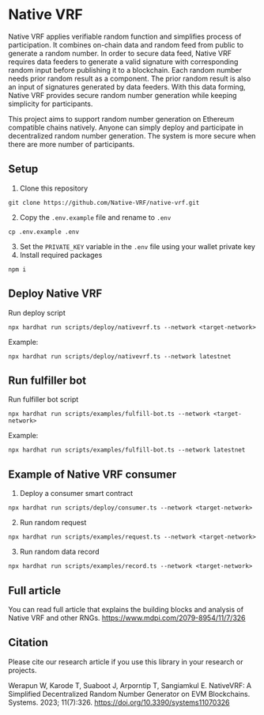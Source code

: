 # Native VRF

Native VRF applies verifiable random function and simplifies process of participation. It combines on-chain data and random feed from public to generate a random number. In order to secure data feed, Native VRF requires data feeders to generate a valid signature with corresponding random input before publishing it to a blockchain. Each random number needs prior random result as a component. The prior random result is also an input of signatures generated by data feeders. With this data forming, Native VRF provides secure random number generation while keeping simplicity for participants.

This project aims to support random number generation on Ethereum compatible chains natively. Anyone can simply deploy and participate in decentralized random number generation. The system is more secure when there are more number of participants.

## Setup

1. Clone this repository

```shell
git clone https://github.com/Native-VRF/native-vrf.git
```

2. Copy the `.env.example` file and rename to `.env`

```shell
cp .env.example .env
```

3. Set the `PRIVATE_KEY` variable in the `.env` file using your wallet private key
4. Install required packages

```shell
npm i
```

## Deploy Native VRF

Run deploy script

```shell
npx hardhat run scripts/deploy/nativevrf.ts --network <target-network>
```

Example:

```shell
npx hardhat run scripts/deploy/nativevrf.ts --network latestnet
```

## Run fulfiller bot

Run fulfiller bot script

```shell
npx hardhat run scripts/examples/fulfill-bot.ts --network <target-network>
```

Example:

```shell
npx hardhat run scripts/examples/fulfill-bot.ts --network latestnet
```

## Example of Native VRF consumer

1. Deploy a consumer smart contract

```shell
npx hardhat run scripts/deploy/consumer.ts --network <target-network>
```

2. Run random request

```shell
npx hardhat run scripts/examples/request.ts --network <target-network>
```

3. Run random data record

```shell
npx hardhat run scripts/examples/record.ts --network <target-network>
```

## Full article

You can read full article that explains the building blocks and analysis of Native VRF and other RNGs. https://www.mdpi.com/2079-8954/11/7/326

## Citation

Please cite our research article if you use this library in your research or projects.

Werapun W, Karode T, Suaboot J, Arporntip T, Sangiamkul E. NativeVRF: A Simplified Decentralized Random Number Generator on EVM Blockchains. Systems. 2023; 11(7):326. https://doi.org/10.3390/systems11070326
